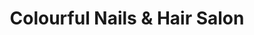 ---
title: "Colourful Nails & Hair Salon"
url: /edmonton/colourful-nails-and-hair-salon/
shop: beauty
---